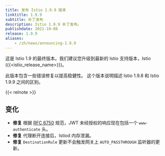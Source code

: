 ```yaml
---
title: 发布 Istio 1.9.9 版本
linktitle: 1.9.9
subtitle: 补丁发布
description: Istio 1.9.9 补丁发布。
publishdate: 2021-10-08
release: 1.9.9
aliases:
    - /zh/news/announcing-1.9.9
---
```


这是 Istio 1.9 的最终版本。我们建议您升级到最新的 Istio 支持版本，Istio ({{<istio_release_name>}})。

此版本包含一些错误修复以提高稳健性。 这个版本说明描述 Istio 1.9.8 和 Istio 1.9.9 之间的区别。

{{< relnote >}}

## 变化

- **修复** 根据 [RFC 6750](https://datatracker.ietf.org/doc/html/rfc6750#section-3) 规范，JWT 未经授权的响应现在包括一个 `www-authenticate` 头。
- **修复** 代理断开连接后，Istiod 内存泄漏。
- **修复** `DestinationRule` 更新不会触发网关上 `AUTO_PASSTHROUGH` 监听器的更新。
